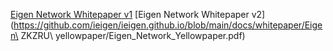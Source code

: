 [Eigen Network Whitepaper v1](https://github.com/ieigen/ieigen.github.io/blob/main/docs/whitepaper/Eigen_Network_Whitepaper_v1.0.pdf)
[Eigen Network Whitepaper v2](https://github.com/ieigen/ieigen.github.io/blob/main/docs/whitepaper/Eigen\ ZKZRU\ yellowpaper/Eigen_Network_Yellowpaper.pdf)
